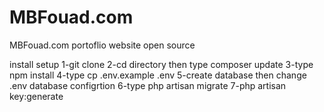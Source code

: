 # MBFouad.com
MBFouad.com portoflio website open source

install setup 
1-git clone 
2-cd directory then type composer update 
3-type npm install
4-type cp .env.example .env 
5-create database then change .env database configrtion 
6-type php artisan migrate 
7-php artisan key:generate
